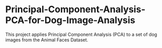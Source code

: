 # Principal-Component-Analysis-PCA-for-Dog-Image-Analysis
This project applies Principal Component Analysis (PCA) to a set of dog images from the Animal Faces Dataset. 
